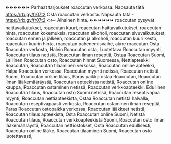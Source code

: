
⏩⏩⏩⏩⏩⏩
Parhaat tarjoukset roaccutan verkossa. Napsauta tätä  https://rb.gy/fr07t2
Osta roaccutan verkosta. Napsauta tätä - https://rb.gy/fr07t2
<<== Alhainen hinta.
⏩⏩⏩⏩⏩⏩
 roaccutan pysyvät haittavaikutukset, roaccutan kuuri, roaccutan haittavaikutukset, roaccutan hinta, roaccutan kokemuksia, roaccutan alkoholi, roaccutan sivuvaikutukset, roaccutan ennen ja jälkeen, roaccutan ja alkoholi, roaccutan kuuri kesto, roaccutan-kuurin hinta, roaccutan pahenemisvaihe, akne roaccutan
Osta Roaccutan verkosta, Halvin Roaccutan osta, Luotettava Roaccutan myynti, Roaccutan tilaus netistä, Roaccutan ilman reseptiä, Ostaa Roaccutan Suomi, Laillinen Roaccutan osto, Roaccutan hinnat Suomessa, Nettiapteekki Roaccutan, Roaccutan tilaaminen verkossa, Roaccutan online apteekki, Halpa Roaccutan verkossa, Roaccutan myynti netissä, Roaccutan netistä Suomi, Roaccutan online tilaus, Paras paikka ostaa Roaccutan, Roaccutan ilman lääkemääräystä, Roaccutan apteekista netistä, Roaccutan online kauppa, Roaccutan ostaminen netissä, Roaccutan verkkoapteekki, Edullinen Roaccutan tilaus, Roaccutan osto Suomi netissä, Roaccutan reseptivapaa myynti, Roaccutan nettiapteekista, Ostaa Roaccutan netistä halvalla, Roaccutan reseptivapaasti verkosta, Roaccutan ostaminen ilman reseptiä, 
Paras Roaccutan ostopaikka verkossa, Roaccutan lääkkeet netistä, Roaccutan tilaus apteekista, Osta Roaccutan online Suomi, Netistä Roaccutan tilaus, Roaccutan verkkoapteekista Suomi, Roaccutan osto ilman lääkemääräystä, Roaccutan nettiostokset, Osta Roaccutan edullisesti, Roaccutan online lääke, Roaccutan tilaaminen Suomi, Roaccutan osto luotettavasti,
